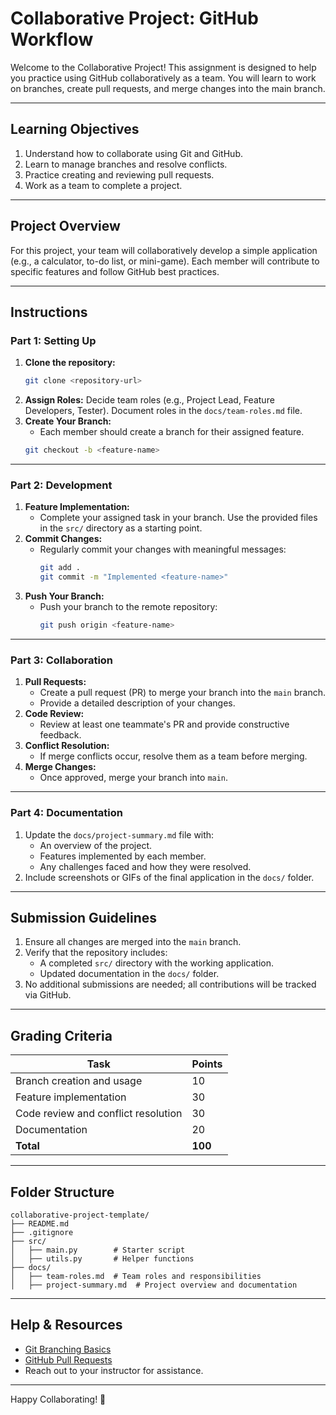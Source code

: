 # Collaborative Project: GitHub Workflow

Welcome to the Collaborative Project! This assignment is designed to help you practice using GitHub collaboratively as a team. You will learn to work on branches, create pull requests, and merge changes into the main branch.

---

## **Learning Objectives**
1. Understand how to collaborate using Git and GitHub.
2. Learn to manage branches and resolve conflicts.
3. Practice creating and reviewing pull requests.
4. Work as a team to complete a project.

---

## **Project Overview**
For this project, your team will collaboratively develop a simple application (e.g., a calculator, to-do list, or mini-game). Each member will contribute to specific features and follow GitHub best practices.

---

## **Instructions**

### **Part 1: Setting Up**
1. **Clone the repository:**
   ```bash
   git clone <repository-url>
   ```
2. **Assign Roles:** Decide team roles (e.g., Project Lead, Feature Developers, Tester). Document roles in the `docs/team-roles.md` file.
3. **Create Your Branch:**
   - Each member should create a branch for their assigned feature.
   ```bash
   git checkout -b <feature-name>
   ```

---

### **Part 2: Development**
1. **Feature Implementation:**
   - Complete your assigned task in your branch. Use the provided files in the `src/` directory as a starting point.
2. **Commit Changes:**
   - Regularly commit your changes with meaningful messages:
     ```bash
     git add .
     git commit -m "Implemented <feature-name>"
     ```
3. **Push Your Branch:**
   - Push your branch to the remote repository:
     ```bash
     git push origin <feature-name>
     ```

---

### **Part 3: Collaboration**
1. **Pull Requests:**
   - Create a pull request (PR) to merge your branch into the `main` branch.
   - Provide a detailed description of your changes.
2. **Code Review:**
   - Review at least one teammate's PR and provide constructive feedback.
3. **Conflict Resolution:**
   - If merge conflicts occur, resolve them as a team before merging.
4. **Merge Changes:**
   - Once approved, merge your branch into `main`.

---

### **Part 4: Documentation**
1. Update the `docs/project-summary.md` file with:
   - An overview of the project.
   - Features implemented by each member.
   - Any challenges faced and how they were resolved.
2. Include screenshots or GIFs of the final application in the `docs/` folder.

---

## **Submission Guidelines**
1. Ensure all changes are merged into the `main` branch.
2. Verify that the repository includes:
   - A completed `src/` directory with the working application.
   - Updated documentation in the `docs/` folder.
3. No additional submissions are needed; all contributions will be tracked via GitHub.

---

## **Grading Criteria**
| Task                               | Points |
|------------------------------------|--------|
| Branch creation and usage          |   10   |
| Feature implementation             |   30   |
| Code review and conflict resolution|   30   |
| Documentation                      |   20   |
| **Total**                          | **100**|

---

## **Folder Structure**
```
collaborative-project-template/
├── README.md
├── .gitignore
├── src/
│   ├── main.py        # Starter script
│   ├── utils.py       # Helper functions
├── docs/
│   ├── team-roles.md  # Team roles and responsibilities
│   ├── project-summary.md  # Project overview and documentation
```

---

## **Help & Resources**
- [Git Branching Basics](https://git-scm.com/book/en/v2/Git-Branching-Basic-Branching-and-Merging)
- [GitHub Pull Requests](https://docs.github.com/en/pull-requests)
- Reach out to your instructor for assistance.

---

Happy Collaborating! 🚀
